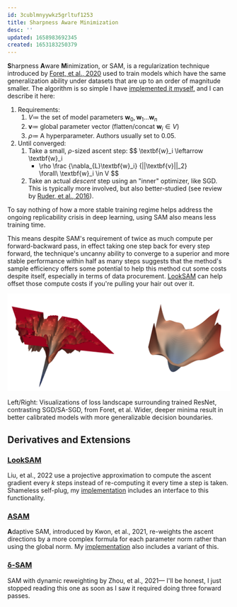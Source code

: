 ```yaml
---
id: 3cublmnyywkz5grltuf1253
title: Sharpness Aware Minimization
desc: ''
updated: 1658983692345
created: 1653183250379
---
```

**S**harpness **A**ware **M**inimization, or SAM, is a regularization technique introduced by [Foret, et al., 2020][abstract] used to train models which have the same generalization ability under datasets that are up to an order of magnitude smaller. The algorithm is so simple I have [implemented it myself,][implementation] and I can describe it here:
1. Requirements:
    1. $V \coloneqq$ the set of model parameters $\textbf{w}_0, \textbf{w}_1\ldots \textbf{w}_n$
    2. $\textbf{v} \coloneqq$ global parameter vector (flatten/concat $\textbf{w}_i \in V$)
    3. $\rho \coloneqq$ A hyperparameter. Authors usually set to 0.05.
2. Until converged:
    1. Take a small, $\rho$-sized ascent step:
        $$
        \textbf{w}_i
        \leftarrow
        \textbf{w}_i 
        + \rho
        \frac
            {\nabla_{L}\textbf{w}_i}
            {||\textbf{v}||_2}\
        \forall\ \textbf{w}_i \in V
        $$
    2. Take an actual *descent* step using an "inner" optimizer, like SGD. This is typically more involved, but also better-studied (see review by [Ruder, et al., 2016][optimizers]).

To say nothing of how a more stable training regime helps address the ongoing replicability crisis in deep learning, using SAM also means less training time. 

This means despite SAM's requirement of twice as much compute per forward-backward pass, in effect taking one step back for every step forward, the technique's uncanny ability to converge to a superior and more stable performance within half as many steps suggests that the method's sample efficiency offers some potential to help this method cut some costs despite itself, especially in terms of data procurement. [LookSAM] can help offset those compute costs if you're pulling your hair out over it.

![Left/Right: SGD/SA-SGD](/assets/images/sam.png)

Left/Right: Visualizations of loss landscape surrounding trained ResNet, contrasting SGD/SA-SGD, from Foret, et al. Wider, deeper minima result in better calibrated models with more generalizable decision boundaries.

## Derivatives and Extensions
### [LookSAM] 
Liu, et al., 2022 use a projective approximation to compute the ascent gradient every *k* steps instead of re-computing it every time a step is taken. Shameless self-plug, my [implementation] includes an interface to this functionality.

### [ASAM]
**A**daptive SAM, introduced by Kwon, et al., 2021, re-weights the ascent directions by a more complex formula for each parameter norm rather than using the global norm. My [implementation] also includes a variant of this.

### [δ-SAM][dsam]
SAM with dynamic reweighting by Zhou, et al., 2021— I'll be honest, I just stopped reading this one as soon as I saw it required doing three forward passes. 

[Abstract]: https://arxiv.org/abs/2010.01412
[ASAM]: https://arxiv.org/abs/2102.11600
[DSAM]: https://arxiv.org/abs/2112.08772
[LookSAM]: https://arxiv.org/abs/2203.02714

[implementation]: https://github.com/kavorite/sam
[optimizers]: https://arxiv.org/abs/1609.04747
